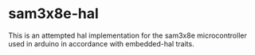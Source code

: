 # sam3x8e-hal
This is an attempted hal implementation for the sam3x8e microcontroller used in arduino in accordance with embedded-hal traits.

